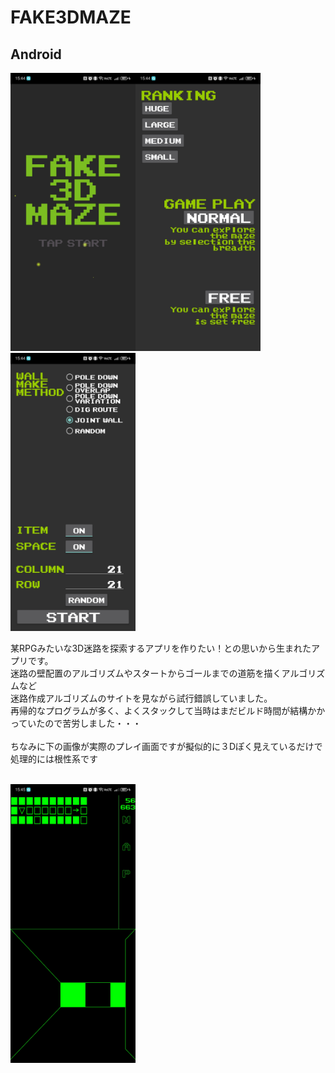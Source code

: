 # FAKE3DMAZE
## Android
<img src="1.jpg" width="200"><img src="2.jpg" width="200"><img src="3.jpg" width="200">
<br>

某RPGみたいな3D迷路を探索するアプリを作りたい！との思いから生まれたアプリです。<br>
迷路の壁配置のアルゴリズムやスタートからゴールまでの道筋を描くアルゴリズムなど<br>
迷路作成アルゴリズムのサイトを見ながら試行錯誤していました。<br>
再帰的なプログラムが多く、よくスタックして当時はまだビルド時間が結構かかっていたので苦労しました・・・<br>
<br>
ちなみに下の画像が実際のプレイ画面ですが擬似的に３Dぽく見えているだけで処理的には根性系です

<br>
<img src="4.jpg" width="200">
